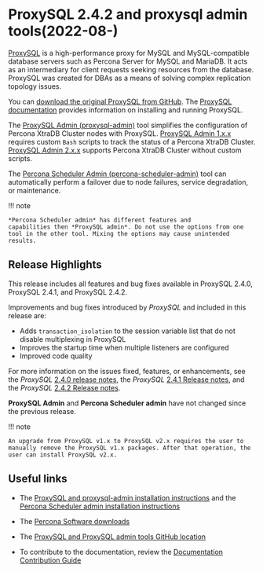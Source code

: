 # ProxySQL 2.4.2 and proxysql admin tools(2022-08-)

[ProxySQL](https://proxysql.com/) is a high-performance proxy for MySQL and MySQL-compatible database servers such as Percona Server for MySQL and MariaDB. It acts as an intermediary for client requests seeking resources from the database. ProxySQL was created for DBAs as a means of solving complex replication topology issues. 

You can [download the original ProxySQL from GitHub](<https://github.com/sysown/proxysql/releases>). The [ProxySQL documentation](https://proxysql.com/documentation/) provides information on installing and running ProxySQL. 

The [ProxySQL Admin (proxysql-admin)](https://docs.percona.com/proxysql/v2-config.html) tool simplifies the configuration of Percona XtraDB Cluster nodes with ProxySQL. [ProxySQL Admin 1.x.x](https://docs.percona.com/proxysql/proxysql-v1.html) requires custom `Bash` scripts to track the status of a Percona XtraDB Cluster. [ProxySQL Admin 2.x.x](https://docs.percona.com/proxysql/psql-functions.html) supports Percona XtraDB Cluster without custom scripts.

The [Percona Scheduler Admin (percona-scheduler-admin)](https://docs.percona.com/proxysql/psa-scheduler.html) tool  can automatically perform a failover due to node failures, service degradation, or maintenance.

!!! note

    *Percona Scheduler admin* has different features and 
    capabilities then *ProxySQL admin*. Do not use the options from one 
    tool in the other tool. Mixing the options may cause unintended results.

## Release Highlights

This release includes all features and bug fixes available in ProxySQL 2.4.0, ProxySQL 2.4.1, and ProxySQL 2.4.2. 

Improvements and bug fixes introduced by *ProxySQL* and included in this release are:

* Adds `transaction_isolation` to the session variable list that do not disable multiplexing in ProxySQL
* Improves the startup time when multiple listeners are configured
* Improved code quality 

For more information on the issues fixed, features, or enhancements, 
see the *ProxySQL* [2.4.0 release notes](<https://github.com/sysown/proxysql/releases/tag/v2.4.0>), the
*ProxySQL* [2.4.1 Release notes](https://github.com/sysown/proxysql/releases/tag/v2.4.1), and the *ProxySQL* [2.4.2 Release notes](https://github.com/sysown/proxysql/releases/tag/v2.4.2).


**ProxySQL Admin** and **Percona Scheduler admin** have not changed since the previous release.

!!! note 

    An upgrade from ProxySQL v1.x to ProxySQL v2.x requires the user to manually remove the ProxySQL v1.x packages. After that operation, the user can install ProxySQL v2.x.

## Useful links

* The [ProxySQL and proxysql-admin installation instructions](https://docs.percona.com/proxysql/install-v2.html) and the [Percona 
  Scheduler admin installation instructions](https://docs.percona.com/proxysql/psa-build.html)

* The [Percona Software downloads](https://www.percona.com/downloads/)

* The [ProxySQL and ProxySQL admin tools GitHub location](https://github.com/percona/proxysql-admin-tool)

* To contribute to the documentation, review the [Documentation Contribution Guide](https://github.com/percona/proxysql-admin-tool-doc/blob/main/source/contributing.md)
